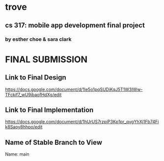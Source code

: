 # trove
## cs 317: mobile app development final project
### by esther choe & sara clark

# FINAL SUBMISSION
## Link to Final Design
https://docs.google.com/document/d/1le5o1pqSUDiKqJ5T1W3IWw-TFckif7_wU9jbaofHdXg/edit
## Link to Final Implementation
https://docs.google.com/document/d/1hUrUS7rzpiP3Kp1pr_qvgYhXj1Fb74Fik8Sapy8hhpo/edit
## Name of Stable Branch to View
Name: main
